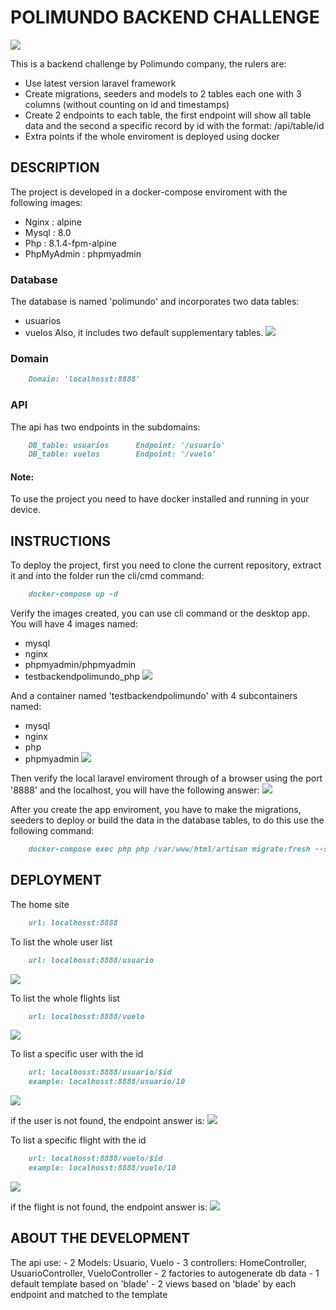 # POLIMUNDO BACKEND CHALLENGE

![](Galery/polimundo.jpg)

This is a backend challenge by Polimundo company, the rulers are:

- Use latest version laravel framework
- Create migrations, seeders and models to 2 tables each one with 3 columns (without counting on id and timestamps)
- Create 2 endpoints to each table, the first endpoint will show all table data and the second a specific record by id with the format: /api/table/id
- Extra points if the whole enviroment is deployed using docker

## DESCRIPTION
The project is developed in a docker-compose enviroment with the following images:
- Nginx : alpine
- Mysql : 8.0
- Php : 8.1.4-fpm-alpine
- PhpMyAdmin : phpmyadmin

### Database
The database is named 'polimundo' and incorporates two data tables:
- usuarios
- vuelos
Also, it includes two default supplementary tables.
![](Galery/db.png)

### Domain
```markdown
    Domain: 'localhosst:8888'
```

### API
The api has two endpoints in the subdomains:
```markdown
    DB_table: usuarios      Endpoint: '/usuario'
    DB_table: vuelos        Endpoint: '/vuelo'
```

#### Note:
To use the project you need to have docker installed and running in your device.

## INSTRUCTIONS
To deploy the project, first you need to clone the current repository, extract it and into the folder run the cli/cmd command: 
```markdown
    docker-compose up -d
```
Verify the images created, you can use cli command or the desktop app. You will have 4 images named:
- mysql
- nginx
- phpmyadmin/phpmyadmin
- testbackendpolimundo_php
![](Galery/images.png)

And a container named 'testbackendpolimundo' with 4 subcontainers named:
- mysql
- nginx  
- php
- phpmyadmin
![](Galery/container.png)

Then verify the local laravel enviroment through of a browser using the port '8888' and the localhost, you will have the following answer:
![](Galery/home.png)

After you create the app enviroment, you have to make the migrations, seeders to deploy or build the data in the database tables, to do this use the following command:
```markdown
    docker-compose exec php php /var/www/html/artisan migrate:fresh --seed
```

## DEPLOYMENT
The home site
```markdown
    url: localhosst:8888
```

To list the whole user list
```markdown
    url: localhosst:8888/usuario
```
![](Galery/usuarios.png)


To list the whole flights list
```markdown
    url: localhosst:8888/vuelo
```
![](Galery/vuelos.png)


To list a specific user with the id
```markdown
    url: localhosst:8888/usuario/$id
    example: localhosst:8888/usuario/10
```
![](Galery/usuario.png)

if the user is not found, the endpoint answer is:
![](Galery/NoUsuario.png)


To list a specific flight with the id
```markdown
    url: localhosst:8888/vuelo/$id
    example: localhosst:8888/vuelo/10
```
![](Galery/vuelo.png)

if the flight is not found, the endpoint answer is:
![](Galery/NoVuelo.png)


## ABOUT THE DEVELOPMENT
The api use:
    - 2 Models: Usuario, Vuelo
    - 3 controllers: HomeController, UsuarioController, VueloController
    - 2 factories to autogenerate db data 
    - 1 default template based on 'blade'
    - 2 views based on 'blade' by each endpoint and matched to the template
